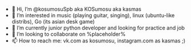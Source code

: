 - 👋 Hi, I’m @kosumosuSpb aka KOSumosu aka kasmas
- 👀 I’m interested in music (playing guitar, singing), linux (ubuntu-like distribs), Go (its asian desk game)
- 🌱 I’m currently junior python developer and looking for practice and job
- 💞️ I’m looking to collaborate on %placeholder%
- 📫 How to reach me: vk.com as kosumosu, instagram.com as kasmas ;)

<!---
kosumosuSpb/kosumosuSpb is a ✨ special ✨ repository because its `README.md` (this file) appears on your GitHub profile.
You can click the Preview link to take a look at your changes.
--->

